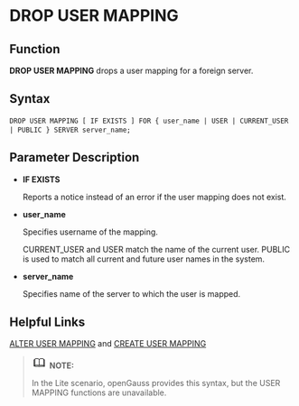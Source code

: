 # DROP USER MAPPING<a name="EN-US_TOPIC_0289900601"></a>

## Function<a name="en-us_topic_0283136651_section152751851406"></a>

**DROP USER MAPPING**  drops a user mapping for a foreign server.

## Syntax<a name="en-us_topic_0283136651_section4460205915011"></a>

```
DROP USER MAPPING [ IF EXISTS ] FOR { user_name | USER | CURRENT_USER | PUBLIC } SERVER server_name;
```

## Parameter Description<a name="en-us_topic_0283136651_section115661681112"></a>

-   **IF EXISTS**

    Reports a notice instead of an error if the user mapping does not exist.

-   **user\_name**

    Specifies username of the mapping.

    CURRENT\_USER and USER match the name of the current user. PUBLIC is used to match all current and future user names in the system.

-   **server\_name**

    Specifies name of the server to which the user is mapped.


## Helpful Links<a name="en-us_topic_0283136651_section17590015119"></a>

[ALTER USER MAPPING](alter-user-mapping.md)  and  [CREATE USER MAPPING](create-user-mapping.md)

>![](public_sys-resources/icon-note.gif) **NOTE:** 
>
>In the Lite scenario, openGauss provides this syntax, but the USER MAPPING functions are unavailable.


